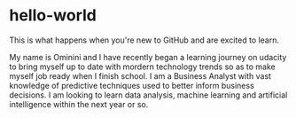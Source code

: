 # hello-world
This is what happens when you're new to GitHub and are excited to learn.

My name is Ominini and I have recently began a learning journey on udacity to bring myself up to date with mordern technology trends so as to make myself job ready when I finish school. I am a Business Analyst with vast knowledge of predictive techniques used to better inform business decisions. I am looking to learn data analysis, machine learning and artificial intelligence within the next year or so.
